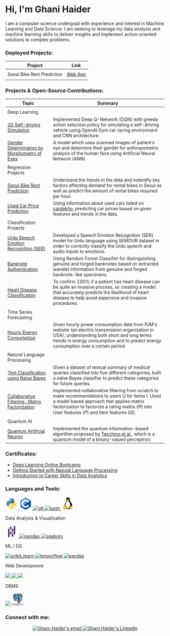 <h1 align="left">Hi, I'm Ghani Haider</h1>

I am a computer science undergrad with experience and interest in Machine Learning and Data Science. I am seeking to leverage my data analysis and machine learning skills to deliver insights and implement action-oriented solutions to complex problems.
<!-- I am a nlp researcher  & data scientist. My research focuses on developing real-time computer vision algorithms for healthcare applications. I also worked as a data scientist for more than 3 years in the marketing, finance, and healthcare domain. -->

<h3 align="left"> Deployed Projects:</h3>

| Project | Link |
| ------------- | ------------- |
| | |
| Seoul Bike Rent Prediction | [Web App](https://ghanihaider.pythonanywhere.com/)
| | |

<h3 align="left"> Projects & Open-Source Contributions:</h3>

| Topic | Summary |
| ------------- | ------------- |
| | |
| Deep Learning | |
| [2D Self-driving Simulation](https://github.com/Ghani-Haider/2D_Self-driving_Simulation-DQN) | Implemented Deep Q-Network (DQN) with greedy action selection policy for simulating a self-driving vehicle using OpenAI Gym car racing environment and CNN architecture. |
| [Gender Determination by Morphometry of Eyes](https://github.com/Ghani-Haider/Gender_determination_morphometry-eyes_model) | A model which uses scanned images of patient’s eye and determine their gender for anthropometric analysis of the human face using Artificial Neural Network (ANN) |
| | |
| Regression Projects | |
| [Seoul Bike Rent Prediction](https://github.com/Ghani-Haider/Data_Science_Portfolio/blob/main/Regression_Projects/Seoul%20Bike%20Rent/Seoul_Bike_Rent.ipynb) |Understand the trends in the data and indentify key factors affecting demand for rental bikes in Seoul as well as predict the amount of rental bikes required per hour.|
| [Used Car Price Prediction](https://github.com/Ghani-Haider/Data_Science_Portfolio/blob/main/Regression_Projects/Car%20Price%20Prediction/Car_Price_Regression.ipynb)   |Using information about used cars listed on [cardekho](https://www.cardekho.com/), predicting car prices based on given features and trends in the data. |
| | |
| Classification Projects | |
| [Urdu Speech Emotion Recognition (SER)](https://github.com/AnandKumarRajpal/urdu-speech-emotion-recognition-using-voice/blob/main/Urdu_Speech_Emotion_Detection.ipynb) | Developed a Speech Emotion Recognition (SER) model for Urdu language using SEMOUR dataset in order to correctly classify the Urdu speech and audio inputs to emotions. |
| [Banknote Authentication](https://github.com/Ghani-Haider/Data_Science_Portfolio/blob/main/Classification_Projects/Random%20Forest/Practice-RandomForest.ipynb) | Using Random Forest Classifier for distinguishing genuine and forged banknotes based on extracted wavelet information from genuine and forged banknote-like specimens. |
| [Heart Disease Classification](https://github.com/Ghani-Haider/Data_Science_Portfolio/blob/main/Classification_Projects/Logistic_Regression/Heart_Disease_Classification/Heart_Disease_Classification.ipynb) | To confirm 100% if a patient has heart disease can be quite an invasive process, so creating a model that accurately predicts the likelihood of heart disease to help avoid expensive and invasive procedures. |
| | |
| Time Series Forecasting | |
| [Hourly Energy Consumption](https://github.com/Ghani-Haider/Data_Science_Portfolio/blob/main/Time_Series_Forecasting/PJMW%20Hourly%20Energy%20Consumption/hourly%20energy%20consumption.ipynb) | Given hourly power consumption data from PJM's website (an electric transmission organization in USA), understanding both short and long terms trends in energy consumption and to predict energy consumption over a certain period. |
| | |
| Natural Language Processing | |
| [Text Classification using Naive Bayes](https://github.com/Ghani-Haider/Text_Classification-Naive_Bayes) | Given a dataset of textual summary of medical queries classified into five different categories, built a naïve Bayes classifier to predict these categories for future queries. |
| [Collaborative Filtering : Matrix Factorization](https://github.com/Ghani-Haider/Collaborative_Filtering-Matrix_Factorization) | Implemented collaborative filtering from scratch to make recommendations to users U for items I. Used a model based approach that applies matrix factorization to factorize a rating matrix (𝑅) into User features (𝑃) and Item features (𝑄).|
| | |
| Quantum AI | |
| [Quantum Artificial Neuron](https://github.com/Ghani-Haider/Quantum_Artificial_Neuron) | Implemented the quantum information-based algorithm proposed by [Tacchino et al.](https://www.nature.com/articles/s41534-019-0140-4), which is a quantum model of a binary-valued perceptron. |

<!-- =============================================================== -->
<!-- Commented Projects -->
<!-- =============================================================== -->
<!-- | [Kaggle Titanic Survival Prediction](https://www.kaggle.com/code/ghanihaider/kaggle-titanic-dataset-submission-gh) | Titanic disaster dataset taken from Kaggle competition. The goal is to predict if a passenger survived from a set of features such as the class the passenger was in, hers/his age or the fare the passenger paid to get on board. |
| [IRIS Dataset Classification](https://github.com/Ghani-Haider/Data_Science_Portfolio/blob/main/Classification_Projects/Logistic_Regression/Iris_Data_Classification/Iris_Data_Classification.ipynb) | Given classic Iris Dataset, the goal is to understand trends in the data and perform non binary classification with Logistic Regression. |
| [FMNIST Dataset Classification with Sklearn Classifiers](https://github.com/Ghani-Haider/Image_Classification-FMNIST-Sklearn_Classifiers) | Given Fashion-MNIST dataset comprising of 28x28 grayscale images of 60,000 fashion products from 10 categories, a scikit-learn based classifier is built for this dataset to classify each input image into one (out of 10) categories. Experimented with five to six different classifiers and reported classification metrics for each of them. | -->
<!-- =============================================================== -->
<!-- Commented Projects -->
<!-- =============================================================== -->

### Certificates:
* [Deep Learning Online Bootcamp](https://drive.google.com/file/d/1-5qX1Bf_gHOtf6kk59oLVaSJ9AsKwHRq/view?usp=sharing)
* [Getting Started with Natural Language Processing](https://drive.google.com/file/d/1p--IPIPD9mPXA1dGcQGq92VWcrs5eZL2/view?usp=sharing)
* [Introduction to Career Skills in Data Analytics](https://drive.google.com/file/d/1gLggdgcj6eBXg4NQihZ9xInsq3qiupmj/view?usp=sharing)
<!-- * [Intro to Machine Learning with Tensorflow Nanodegree](https://confirm.udacity.com/EAATQCZY)
* [Machine Learning Engineer Nanodegree](https://confirm.udacity.com/KCFRE3KD)
* [AWS Fundemntals Specialization](https://coursera.org/share/e34358a0200a916eebb07b64f22d055e)
* [Data Science Professional Certificate](https://coursera.org/share/696a589922de676e872971acf146f4ec) 
* [AI for Medicine](https://coursera.org/share/e12fc21c24eb1ebfe70121c66b7ee8ad)
* [Data Visualization with Seborn](https://www.kaggle.com/learn/certification/youssef19/data-visualization)
* [Time Series Forecasting](https://www.kaggle.com/learn/certification/youssef19/time-series)
* [Data-Visualization-with-Plotly-in-Python](https://www.datacamp.com/statement-of-accomplishment/course/49b8afff93d6cbd07813b058ada618ddbd85fbab)
* [Machine Learning Explanality-Kaggle](https://www.kaggle.com/learn/certification/youssef19/machine-learning-explainability)\ -->


<!-- <p align="left"> <img src="https://komarev.com/ghpvc/?username=youssefhosni&label=Profile%20views&color=0e75b6&style=flat" alt="youssefhosni" /> </p>

<p align="left"> <a href="https://github.com/ryo-ma/github-profile-trophy"><img src="https://github-profile-trophy.vercel.app/?username=youssefhosni" alt="youssefhosni" /></a> </p>
 -->

<h3 align="left">Languages and Tools:</h3>
<!-- Lang & OS -->
<p align="left">
<!-- <p>Languages and OS</p> -->
<a href="https://www.python.org" target="_blank" rel="noreferrer"> <img src="https://raw.githubusercontent.com/devicons/devicon/master/icons/python/python-original.svg" alt="python" width="40" height="40"/> </a> 
<a href="https://www.cprogramming.com/" target="_blank" rel="noreferrer"> <img src="https://raw.githubusercontent.com/devicons/devicon/master/icons/c/c-original.svg" alt="c" width="40" height="40"/> </a>
<a href="https://git-scm.com/" target="_blank" rel="noreferrer"> <img src="https://www.vectorlogo.zone/logos/git-scm/git-scm-icon.svg" alt="git" width="40" height="40"/> </a> 
<a href="https://opensource.com/resources/what-bash" target="_blank" rel="noreferrer"> <img src="https://img.icons8.com/plasticine/60/000000/bash.png" alt="bash" width="40" height="40"/> </a>
<a href="https://www.linux.org/" target="_blank" rel="noreferrer"> <img src="https://raw.githubusercontent.com/devicons/devicon/master/icons/linux/linux-original.svg" alt="linux" width="40" height="40"/> </a> 
</p>

<!-- Data Analysis & Visualization -->
<p align="left">
<p>Data Analysis & Visualization</p>
<a href="https://pandas.pydata.org/" target="_blank" rel="noreferrer"> <img src="https://raw.githubusercontent.com/devicons/devicon/2ae2a900d2f041da66e950e4d48052658d850630/icons/pandas/pandas-original.svg" alt="pandas" width="40" height="40"/> </a> 
<a href="https://matplotlib.org/stable/#" target="_blank" rel="noreferrer"> <img src="https://matplotlib.org/stable/_static/images/logo2.svg" alt="pandas" width="60" height="40"/> </a> 
<a href="https://seaborn.pydata.org/" target="_blank" rel="noreferrer"> <img src="https://seaborn.pydata.org/_images/logo-mark-lightbg.svg" alt="seaborn" width="40" height="40"/> </a>
</p>

<!-- ML/ DL -->
<p align="left">
<p align="left">
<p>ML / DS</p>
<!-- <a href="https://pytorch.org/" target="_blank" rel="noreferrer"> <img src="https://www.vectorlogo.zone/logos/pytorch/pytorch-icon.svg" alt="pytorch" width="40" height="40"/> </a>  -->
<a href="https://scikit-learn.org/" target="_blank" rel="noreferrer"> <img src="https://upload.wikimedia.org/wikipedia/commons/0/05/Scikit_learn_logo_small.svg" alt="scikit_learn" width="50" height="40"/> </a> 
<a href="https://www.tensorflow.org" target="_blank" rel="noreferrer"> <img src="https://www.vectorlogo.zone/logos/tensorflow/tensorflow-icon.svg" alt="tensorflow" width="40" height="40"/> </a>
<a href="https://numpy.org/" target="_blank" rel="noreferrer"> <img src="https://numpy.org/images/logo.svg" alt="pandas" width="40" height="40"/> </a> 
</p>

<!-- web (js, html, css) -->
<p>Web Development</p>
<p align="left"> 
    <a href="https://www.javascript.com/" target="_blank"> <img src="https://img.icons8.com/color/48/000000/javascript.png"/> </a> 
    <a href="https://www.w3.org/html/" target="_blank"> <img src="https://img.icons8.com/color/48/000000/html-5.png"/> </a> 
    <a href="https://www.w3schools.com/css/" target="_blank"> <img src="https://img.icons8.com/color/48/000000/css3.png"/> </a> 
</p>

<p>DBMS</p>
<a href="https://www.mysql.com/" target="_blank"> <img src="https://img.icons8.com/color/48/000000/mysql-logo.png"/> </a>
<a href="https://www.postgresql.org" target="_blank" rel="noreferrer"> <img src="https://raw.githubusercontent.com/devicons/devicon/master/icons/postgresql/postgresql-original-wordmark.svg" alt="postgresql" width="40" height="40"/> </a> 
</p>

<!-- ML / DS -->
<!-- <p align="left">  
    <a href="https://www.docker.com" target="_blank"> <img src="https://img.icons8.com/dusk/48/docker.png"/> </a>
    <a href="https://www.kubernetes.io" target="_blank"> <img src="https://img.icons8.com/color/48/kubernetes.png"/> </a> 
    <a href="https://aws.com/" target="_blank"> <img width="45px" src="https://img.icons8.com/color/48/amazon-web-services.png"/> </a>  
</p> -->

<!-- opencv -->
<!-- <a href="https://opencv.org/" target="_blank" rel="noreferrer"> <img src="https://www.vectorlogo.zone/logos/opencv/opencv-icon.svg" alt="opencv" width="40" height="40"/> </a>  -->

<h3 align="left">Connect with me:</h3>
<div align="center" style="text-align:center">
    <a href="mailto:ghani_mhalimi@outlook.com">
        <img src="https://img.shields.io/badge/Microsoft_Outlook-0078D4?style=for-the-badge&logo=microsoft-outlook&logoColor=white"
            alt="Ghani-Haider's email">
    </a>
    <a href="https://www.linkedin.com/in/ghanihaider99/">
        <img src="https://img.shields.io/badge/LinkedIn-0A66C2?style=for-the-badge&logo=linkedin&logoColor=white"
            alt="Ghani Haider's LinkedIn">
    </a>
     <!-- <a href="https://twitter.com/GhaniHaider1100">
        <img src="https://img.shields.io/badge/twitter-blue?style=for-the-badge&logo=twitter&logoColor=white" 
            alt="Ghani Haider's twitter">
    </a> -->


<!-- | Media  | Summary |
| ------------- | ------------- |
| [Medium ](https://medium.com/@youssefraafat57)  | My data science blog where I write data science articles   |
| [Mentoring ](https://calendly.com/youssef-rafaat95)  |I offer data science career mentoring and CV & poroflio feedback |
| [LinkedIn ](https://www.linkedin.com/in/youssef-hosni-b2960b135/)  | I share data science interview questions and practical machine learning tips|
| [Twitter ](https://twitter.com/Youssef70125494)  |  I share data science interview questions and practical machine learning tips  | -->
